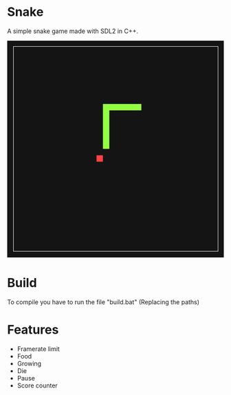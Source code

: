 # Snake
A simple snake game made with SDL2 in C++.

![a](https://github.com/Sopas-ugu/Snake-cpp/blob/main/Screenshots/1.png)

# Build

To compile you have to run the file "build.bat" (Replacing the paths)

# Features

* Framerate limit
* Food
* Growing
* Die
* Pause
* Score counter
